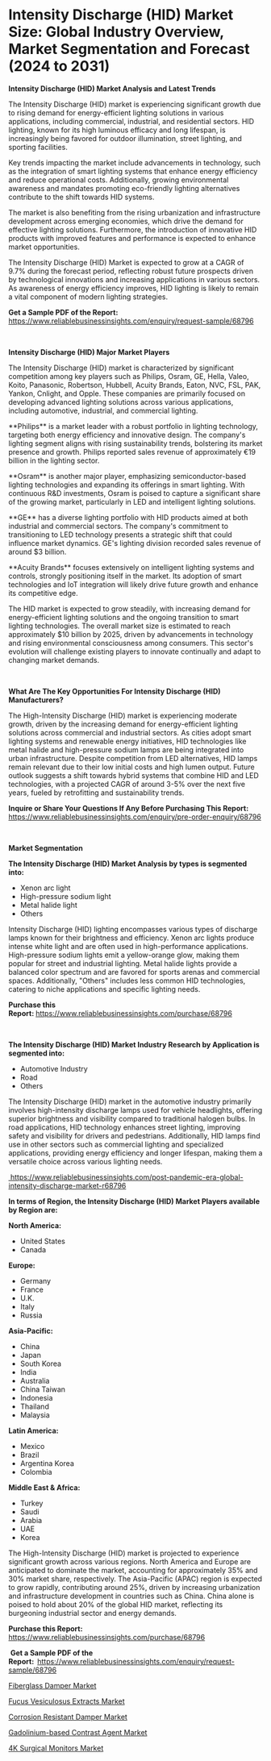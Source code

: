 <p><h1>Intensity Discharge (HID) Market Size: Global Industry Overview, Market Segmentation and Forecast (2024 to 2031)</h1></p><p><strong>Intensity Discharge (HID) Market Analysis and Latest Trends</strong></p>
<p><p>The Intensity Discharge (HID) market is experiencing significant growth due to rising demand for energy-efficient lighting solutions in various applications, including commercial, industrial, and residential sectors. HID lighting, known for its high luminous efficacy and long lifespan, is increasingly being favored for outdoor illumination, street lighting, and sporting facilities. </p><p>Key trends impacting the market include advancements in technology, such as the integration of smart lighting systems that enhance energy efficiency and reduce operational costs. Additionally, growing environmental awareness and mandates promoting eco-friendly lighting alternatives contribute to the shift towards HID systems.</p><p>The market is also benefiting from the rising urbanization and infrastructure development across emerging economies, which drive the demand for effective lighting solutions. Furthermore, the introduction of innovative HID products with improved features and performance is expected to enhance market opportunities.</p><p>The Intensity Discharge (HID) Market is expected to grow at a CAGR of 9.7% during the forecast period, reflecting robust future prospects driven by technological innovations and increasing applications in various sectors. As awareness of energy efficiency improves, HID lighting is likely to remain a vital component of modern lighting strategies.</p></p>
<p><strong>Get a Sample PDF of the Report:&nbsp;</strong> <a href="https://www.reliablebusinessinsights.com/enquiry/request-sample/68796?utm_campaign=39&utm_medium=2&utm_source=Github&utm_content=ia&utm_term=31102024&utm_id=intensity-discharge-hid">https://www.reliablebusinessinsights.com/enquiry/request-sample/68796</a></p>
<p>&nbsp;</p>
<p><strong>Intensity Discharge (HID) Major Market Players</strong></p>
<p><p>The Intensity Discharge (HID) market is characterized by significant competition among key players such as Philips, Osram, GE, Hella, Valeo, Koito, Panasonic, Robertson, Hubbell, Acuity Brands, Eaton, NVC, FSL, PAK, Yankon, Cnlight, and Opple. These companies are primarily focused on developing advanced lighting solutions across various applications, including automotive, industrial, and commercial lighting.</p><p>**Philips** is a market leader with a robust portfolio in lighting technology, targeting both energy efficiency and innovative design. The company's lighting segment aligns with rising sustainability trends, bolstering its market presence and growth. Philips reported sales revenue of approximately €19 billion in the lighting sector.</p><p>**Osram** is another major player, emphasizing semiconductor-based lighting technologies and expanding its offerings in smart lighting. With continuous R&D investments, Osram is poised to capture a significant share of the growing market, particularly in LED and intelligent lighting solutions.</p><p>**GE** has a diverse lighting portfolio with HID products aimed at both industrial and commercial sectors. The company's commitment to transitioning to LED technology presents a strategic shift that could influence market dynamics. GE's lighting division recorded sales revenue of around $3 billion.</p><p>**Acuity Brands** focuses extensively on intelligent lighting systems and controls, strongly positioning itself in the market. Its adoption of smart technologies and IoT integration will likely drive future growth and enhance its competitive edge.</p><p>The HID market is expected to grow steadily, with increasing demand for energy-efficient lighting solutions and the ongoing transition to smart lighting technologies. The overall market size is estimated to reach approximately $10 billion by 2025, driven by advancements in technology and rising environmental consciousness among consumers. This sector's evolution will challenge existing players to innovate continually and adapt to changing market demands.</p></p>
<p>&nbsp;</p>
<p><strong>What Are The Key Opportunities For Intensity Discharge (HID) Manufacturers?</strong></p>
<p><p>The High-Intensity Discharge (HID) market is experiencing moderate growth, driven by the increasing demand for energy-efficient lighting solutions across commercial and industrial sectors. As cities adopt smart lighting systems and renewable energy initiatives, HID technologies like metal halide and high-pressure sodium lamps are being integrated into urban infrastructure. Despite competition from LED alternatives, HID lamps remain relevant due to their low initial costs and high lumen output. Future outlook suggests a shift towards hybrid systems that combine HID and LED technologies, with a projected CAGR of around 3-5% over the next five years, fueled by retrofitting and sustainability trends.</p></p>
<p><strong>Inquire or Share Your Questions If Any Before Purchasing This Report:</strong> <a href="https://www.reliablebusinessinsights.com/enquiry/pre-order-enquiry/68796?utm_campaign=39&utm_medium=2&utm_source=Github&utm_content=ia&utm_term=31102024&utm_id=intensity-discharge-hid">https://www.reliablebusinessinsights.com/enquiry/pre-order-enquiry/68796</a></p>
<p>&nbsp;</p>
<p><strong>Market Segmentation</strong></p>
<p><strong>The Intensity Discharge (HID) Market Analysis by types is segmented into:</strong></p>
<p><ul><li>Xenon arc light</li><li>High-pressure sodium light</li><li>Metal halide light</li><li>Others</li></ul></p>
<p><p>Intensity Discharge (HID) lighting encompasses various types of discharge lamps known for their brightness and efficiency. Xenon arc lights produce intense white light and are often used in high-performance applications. High-pressure sodium lights emit a yellow-orange glow, making them popular for street and industrial lighting. Metal halide lights provide a balanced color spectrum and are favored for sports arenas and commercial spaces. Additionally, "Others" includes less common HID technologies, catering to niche applications and specific lighting needs.</p></p>
<p><strong>Purchase this Report:&nbsp;</strong><a href="https://www.reliablebusinessinsights.com/purchase/68796?utm_campaign=39&utm_medium=2&utm_source=Github&utm_content=ia&utm_term=31102024&utm_id=intensity-discharge-hid">https://www.reliablebusinessinsights.com/purchase/68796</a></p>
<p>&nbsp;</p>
<p><strong>The Intensity Discharge (HID) Market Industry Research by Application is segmented into:</strong></p>
<p><ul><li>Automotive Industry</li><li>Road</li><li>Others</li></ul></p>
<p><p>The Intensity Discharge (HID) market in the automotive industry primarily involves high-intensity discharge lamps used for vehicle headlights, offering superior brightness and visibility compared to traditional halogen bulbs. In road applications, HID technology enhances street lighting, improving safety and visibility for drivers and pedestrians. Additionally, HID lamps find use in other sectors such as commercial lighting and specialized applications, providing energy efficiency and longer lifespan, making them a versatile choice across various lighting needs.</p></p>
<p><a href="https://www.reliablebusinessinsights.com/post-pandemic-era-global-intensity-discharge-market-r68796?utm_campaign=39&utm_medium=2&utm_source=Github&utm_content=ia&utm_term=31102024&utm_id=intensity-discharge-hid">&nbsp;https://www.reliablebusinessinsights.com/post-pandemic-era-global-intensity-discharge-market-r68796</a></p>
<p><strong>In terms of Region, the Intensity Discharge (HID) Market Players available by Region are:</strong></p>
<p>
    <p> <strong> North America: </strong>
        <ul>
            <li>United States</li>
            <li>Canada</li>
        </ul>
        </p> 
    <p> <strong> Europe: </strong>
        <ul>
            <li>Germany</li>
            <li>France</li>
            <li>U.K.</li>
            <li>Italy</li>
            <li>Russia</li>
        </ul>
        </p> 
    <p> <strong> Asia-Pacific: </strong>
        <ul>
            <li>China</li>
            <li>Japan</li>
            <li>South Korea</li>
            <li>India</li>
            <li>Australia</li>
            <li>China Taiwan</li>
            <li>Indonesia</li>
            <li>Thailand</li>
            <li>Malaysia</li>
        </ul>
        </p> 
    <p> <strong> Latin America: </strong>
        <ul>
            <li>Mexico</li>
            <li>Brazil</li>
            <li>Argentina Korea</li>
            <li>Colombia</li>
        </ul>
        </p> 
    <p> <strong> Middle East & Africa: </strong>
        <ul>
            <li>Turkey</li>
            <li>Saudi</li>
            <li>Arabia</li>
            <li>UAE</li>
            <li>Korea</li>
        </ul>
    </p>
    </p>
<p><p>The High-Intensity Discharge (HID) market is projected to experience significant growth across various regions. North America and Europe are anticipated to dominate the market, accounting for approximately 35% and 30% market share, respectively. The Asia-Pacific (APAC) region is expected to grow rapidly, contributing around 25%, driven by increasing urbanization and infrastructure development in countries such as China. China alone is poised to hold about 20% of the global HID market, reflecting its burgeoning industrial sector and energy demands.</p></p>
<p><strong>Purchase this Report: </strong><a href="https://www.reliablebusinessinsights.com/purchase/68796?utm_campaign=39&utm_medium=2&utm_source=Github&utm_content=ia&utm_term=31102024&utm_id=intensity-discharge-hid">https://www.reliablebusinessinsights.com/purchase/68796</a></p>
<p>&nbsp;<strong>Get a Sample PDF of the Report:&nbsp;&nbsp;</strong><a href="https://www.reliablebusinessinsights.com/enquiry/request-sample/68796?utm_campaign=39&utm_medium=2&utm_source=Github&utm_content=ia&utm_term=31102024&utm_id=intensity-discharge-hid">https://www.reliablebusinessinsights.com/enquiry/request-sample/68796</a></p>
<p><strong></strong></p>
<p><p><a href="https://issuu.com/reportprime-2/docs/fiberglass-damper-market-size-2030._76b5624e9e89c2?utm_campaign=39&utm_medium=2&utm_source=Github&utm_content=ia&utm_term=31102024&utm_id=intensity-discharge-hid">Fiberglass Damper Market</a></p><p><a href="https://github.com/mac1evjen/Market-Research-Report-List-1/blob/main/fucus-vesiculosus-extracts-market.md?utm_campaign=39&utm_medium=2&utm_source=Github&utm_content=ia&utm_term=31102024&utm_id=intensity-discharge-hid">Fucus Vesiculosus Extracts Market</a></p><p><a href="https://issuu.com/reportprime-2/docs/corrosion-resistant-damper-market-s_9462f8e5171a21?utm_campaign=39&utm_medium=2&utm_source=Github&utm_content=ia&utm_term=31102024&utm_id=intensity-discharge-hid">Corrosion Resistant Damper Market</a></p><p><a href="https://github.com/hegwervaemeruk/Market-Research-Report-List-1/blob/main/gadolinium-based-contrast-agent-market.md?utm_campaign=39&utm_medium=2&utm_source=Github&utm_content=ia&utm_term=31102024&utm_id=intensity-discharge-hid">Gadolinium-based Contrast Agent Market</a></p><p><a href="https://www.linkedin.com/pulse/4k-surgical-monitors-market-global-regional-analysis-hszsc?utm_campaign=39&utm_medium=2&utm_source=Github&utm_content=ia&utm_term=31102024&utm_id=intensity-discharge-hid">4K Surgical Monitors Market</a></p></p>